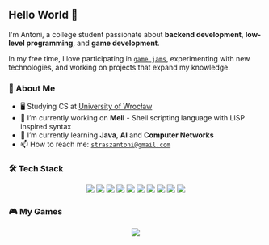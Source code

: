 ## Hello World 👋

I'm Antoni, a college student passionate about **backend development**, **low-level programming**, and **game development**.

In my free time, I love participating in [`game jams`](https://en.wikipedia.org/wiki/Game_jam), experimenting with new technologies, and working on projects that expand my knowledge.


### 📌 About Me
- 🖥️ Studying CS at [University of Wrocław](https://ii.uni.wroc.pl)
- 🔭 I’m currently working on **Mell** - Shell scripting language with LISP inspired syntax
- 🌱 I’m currently learning **Java**, **AI** and **Computer Networks**
- 📫 How to reach me: [`straszantoni@gmail.com`](straszantoni@gmail.com)


### 🛠️ Tech Stack
<p align="center">
  <img src="https://img.shields.io/badge/C-%2300599C.svg?style=for-the-badge&logo=c&logoColor=white"/>
  <img src="https://img.shields.io/badge/C++-%2300599C.svg?style=for-the-badge&logo=c%2B%2B&logoColor=white"/>
  <img src="https://img.shields.io/badge/C%23-%23239120.svg?style=for-the-badge&logo=cshrp&logoColor=white"/>
  <img src="https://img.shields.io/badge/Python-%233776AB.svg?style=for-the-badge&logo=python&logoColor=white"/>
  <img src="https://img.shields.io/badge/Haskell-%235D4F85.svg?style=for-the-badge&logo=haskell&logoColor=white"/>
  <img src="https://img.shields.io/badge/Java-%23ED8B00.svg?style=for-the-badge&logo=openjdk&logoColor=white"/>
  <img src="https://img.shields.io/badge/Unity-%23000000.svg?style=for-the-badge&logo=unity&logoColor=white"/>
  <img src="https://img.shields.io/badge/SQL-%2300758F.svg?style=for-the-badge&logo=sqlite&logoColor=white"/>
  <img src="https://img.shields.io/badge/Git-%23F05033.svg?style=for-the-badge&logo=git&logoColor=white"/>
    <img src="https://img.shields.io/badge/Ubuntu-%23E95420.svg?style=for-the-badge&logo=ubuntu&logoColor=white"/>
</p>



### 🎮 My Games
<p align="center">
  <a href="https://antonek.itch.io" target="_blank">
    <img src="https://img.shields.io/badge/Itch.io-%23FA5C5C.svg?style=for-the-badge&logo=itch.io&logoColor=white"/>
  </a>
</p>
